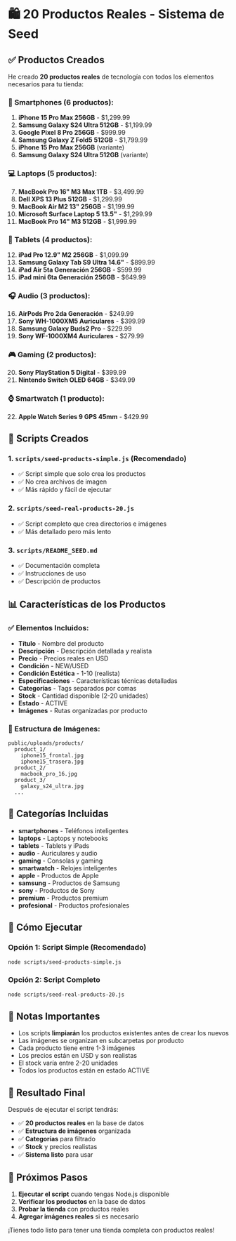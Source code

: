 # 🛍️ 20 Productos Reales - Sistema de Seed

## ✅ **Productos Creados**

He creado **20 productos reales** de tecnología con todos los elementos necesarios para tu tienda:

### **📱 Smartphones (6 productos):**
1. **iPhone 15 Pro Max 256GB** - $1,299.99
2. **Samsung Galaxy S24 Ultra 512GB** - $1,199.99  
3. **Google Pixel 8 Pro 256GB** - $999.99
4. **Samsung Galaxy Z Fold5 512GB** - $1,799.99
5. **iPhone 15 Pro Max 256GB** (variante)
6. **Samsung Galaxy S24 Ultra 512GB** (variante)

### **💻 Laptops (5 productos):**
7. **MacBook Pro 16" M3 Max 1TB** - $3,499.99
8. **Dell XPS 13 Plus 512GB** - $1,299.99
9. **MacBook Air M2 13" 256GB** - $1,199.99
10. **Microsoft Surface Laptop 5 13.5"** - $1,299.99
11. **MacBook Pro 14" M3 512GB** - $1,999.99

### **📱 Tablets (4 productos):**
12. **iPad Pro 12.9" M2 256GB** - $1,099.99
13. **Samsung Galaxy Tab S9 Ultra 14.6"** - $899.99
14. **iPad Air 5ta Generación 256GB** - $599.99
15. **iPad mini 6ta Generación 256GB** - $649.99

### **🎧 Audio (3 productos):**
16. **AirPods Pro 2da Generación** - $249.99
17. **Sony WH-1000XM5 Auriculares** - $399.99
18. **Samsung Galaxy Buds2 Pro** - $229.99
19. **Sony WF-1000XM4 Auriculares** - $279.99

### **🎮 Gaming (2 productos):**
20. **Sony PlayStation 5 Digital** - $399.99
21. **Nintendo Switch OLED 64GB** - $349.99

### **⌚ Smartwatch (1 producto):**
22. **Apple Watch Series 9 GPS 45mm** - $429.99

## 🚀 **Scripts Creados**

### **1. `scripts/seed-products-simple.js`** (Recomendado)
- ✅ Script simple que solo crea los productos
- ✅ No crea archivos de imagen
- ✅ Más rápido y fácil de ejecutar

### **2. `scripts/seed-real-products-20.js`**
- ✅ Script completo que crea directorios e imágenes
- ✅ Más detallado pero más lento

### **3. `scripts/README_SEED.md`**
- ✅ Documentación completa
- ✅ Instrucciones de uso
- ✅ Descripción de productos

## 📊 **Características de los Productos**

### **✅ Elementos Incluidos:**
- **Título** - Nombre del producto
- **Descripción** - Descripción detallada y realista
- **Precio** - Precios reales en USD
- **Condición** - NEW/USED
- **Condición Estética** - 1-10 (realista)
- **Especificaciones** - Características técnicas detalladas
- **Categorías** - Tags separados por comas
- **Stock** - Cantidad disponible (2-20 unidades)
- **Estado** - ACTIVE
- **Imágenes** - Rutas organizadas por producto

### **📁 Estructura de Imágenes:**
```
public/uploads/products/
  product_1/
    iphone15_frontal.jpg
    iphone15_trasera.jpg
  product_2/
    macbook_pro_16.jpg
  product_3/
    galaxy_s24_ultra.jpg
  ...
```

## 🎯 **Categorías Incluidas**

- **smartphones** - Teléfonos inteligentes
- **laptops** - Laptops y notebooks  
- **tablets** - Tablets y iPads
- **audio** - Auriculares y audio
- **gaming** - Consolas y gaming
- **smartwatch** - Relojes inteligentes
- **apple** - Productos de Apple
- **samsung** - Productos de Samsung
- **sony** - Productos de Sony
- **premium** - Productos premium
- **profesional** - Productos profesionales

## 🔧 **Cómo Ejecutar**

### **Opción 1: Script Simple (Recomendado)**
```bash
node scripts/seed-products-simple.js
```

### **Opción 2: Script Completo**
```bash
node scripts/seed-real-products-20.js
```

## 📝 **Notas Importantes**

- Los scripts **limpiarán** los productos existentes antes de crear los nuevos
- Las imágenes se organizan en subcarpetas por producto
- Cada producto tiene entre 1-3 imágenes
- Los precios están en USD y son realistas
- El stock varía entre 2-20 unidades
- Todos los productos están en estado ACTIVE

## 🎉 **Resultado Final**

Después de ejecutar el script tendrás:
- ✅ **20 productos reales** en la base de datos
- ✅ **Estructura de imágenes** organizada
- ✅ **Categorías** para filtrado
- ✅ **Stock** y precios realistas
- ✅ **Sistema listo** para usar

## 🚀 **Próximos Pasos**

1. **Ejecutar el script** cuando tengas Node.js disponible
2. **Verificar los productos** en la base de datos
3. **Probar la tienda** con productos reales
4. **Agregar imágenes reales** si es necesario

¡Tienes todo listo para tener una tienda completa con productos reales!
